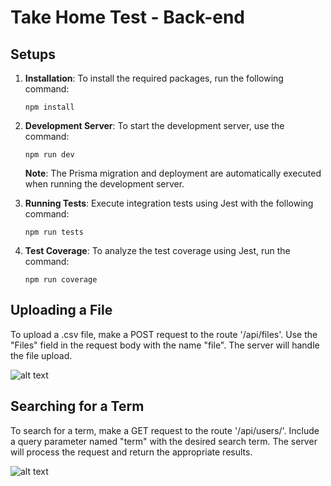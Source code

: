 # Take Home Test - Back-end

## Setups

1. **Installation**: To install the required packages, run the following command:
   ```
   npm install
   ```

2. **Development Server**: To start the development server, use the command:
   ```
   npm run dev
   ```
   **Note**: The Prisma migration and deployment are automatically executed when running the development server.

3. **Running Tests**: Execute integration tests using Jest with the following command:
   ```
   npm run tests
   ```

4. **Test Coverage**: To analyze the test coverage using Jest, run the command:
   ```
   npm run coverage
   ```

## Uploading a File

To upload a .csv file, make a POST request to the route '/api/files'. Use the "Files" field in the request body with the name "file". The server will handle the file upload.

![alt text](https://i.imgur.com/zYmPm9J.png)

## Searching for a Term

To search for a term, make a GET request to the route '/api/users/'. Include a query parameter named "term" with the desired search term. The server will process the request and return the appropriate results.

![alt text](https://i.imgur.com/DTfiQPz.png)
